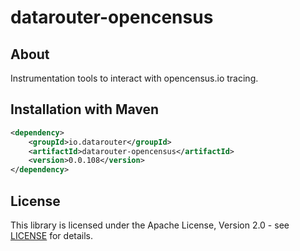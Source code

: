 # datarouter-opencensus

## About
Instrumentation tools to interact with opencensus.io tracing. 

## Installation with Maven

```xml
<dependency>
	<groupId>io.datarouter</groupId>
	<artifactId>datarouter-opencensus</artifactId>
	<version>0.0.108</version>
</dependency>
```

## License

This library is licensed under the Apache License, Version 2.0 - see [LICENSE](../LICENSE) for details.
